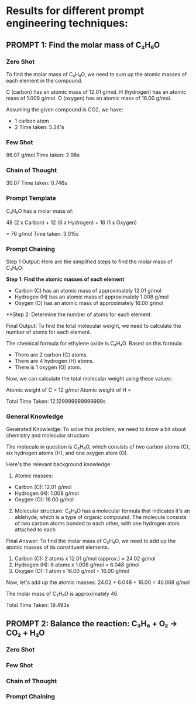 # Results for different prompt engineering techniques:

## PROMPT 1: Find the molar mass of C₂H₆O
### Zero Shot
To find the molar mass of C₂H₆O, we need to sum up the atomic masses of each element in the compound.

C (carbon) has an atomic mass of 12.01 g/mol.
H (hydrogen) has an atomic mass of 1.008 g/mol.
O (oxygen) has an atomic mass of 16.00 g/mol.

Assuming the given compound is CO2, we have:
- 1 carbon atom
- 2
Time taken: 5.241s


### Few Shot
86.07 g/mol
Time taken: 2.98s

### Chain of Thought
30.07
Time taken: 0.746s

### Prompt Template
C₂H₆O has a molar mass of:

48 (2 x Carbon) + 12 (6 x Hydrogen) + 16 (1 x Oxygen)

= 76 g/mol
Time taken: 3.015s

### Prompt Chaining
Step 1 Output:
Here are the simplified steps to find the molar mass of C₂H₆O:

**Step 1: Find the atomic masses of each element**

- Carbon (C) has an atomic mass of approximately 12.01 g/mol
- Hydrogen (H) has an atomic mass of approximately 1.008 g/mol
- Oxygen (O) has an atomic mass of approximately 16.00 g/mol

**Step 2: Determine the number of atoms for each element

Final Output:
To find the total molecular weight, we need to calculate the number of atoms for each element.

The chemical formula for ethylene oxide is C₂H₄O. Based on this formula:

* There are 2 carbon (C) atoms.
* There are 4 hydrogen (H) atoms.
* There is 1 oxygen (O) atom.

Now, we can calculate the total molecular weight using these values:

Atomic weight of C = 12 g/mol
Atomic weight of H =

Total Time Taken: 12.129999999999999s

### General Knowledge
Generated Knowledge:
To solve this problem, we need to know a bit about chemistry and molecular structure.

The molecule in question is C₂H₆O, which consists of two carbon atoms (C), six hydrogen atoms (H), and one oxygen atom (O).

Here's the relevant background knowledge:

1. Atomic masses:
 * Carbon (C): 12.01 g/mol
 * Hydrogen (H): 1.008 g/mol
 * Oxygen (O): 16.00 g/mol
2. Molecular structure: C₂H₆O has a molecular formula that indicates it's an aldehyde, which is a type of organic compound. The molecule consists of two carbon atoms bonded to each other, with one hydrogen atom attached to each

Final Answer:
To find the molar mass of C₂H₆O, we need to add up the atomic masses of its constituent elements.

1. Carbon (C): 2 atoms x 12.01 g/mol (approx.) = 24.02 g/mol
2. Hydrogen (H): 6 atoms x 1.008 g/mol = 6.048 g/mol
3. Oxygen (O): 1 atom x 16.00 g/mol = 16.00 g/mol

Now, let's add up the atomic masses:
24.02 + 6.048 + 16.00 = 46.068 g/mol

The molar mass of C₂H₆O is approximately 46.

Total Time Taken: 19.493s

## PROMPT 2: Balance the reaction: C₃H₈ + O₂ → CO₂ + H₂O

### Zero Shot

### Few Shot

### Chain of Thought

### Prompt Chaining